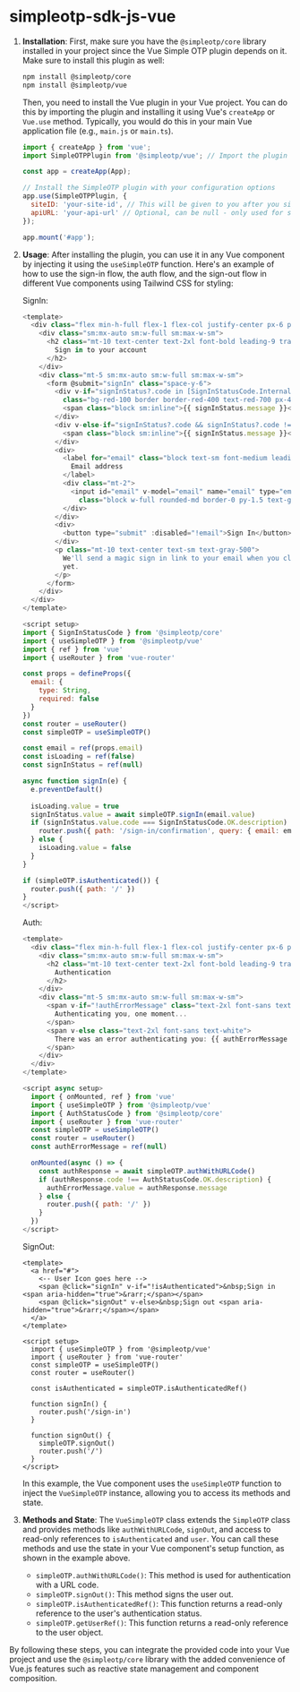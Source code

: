 # simpleotp-sdk-js-vue

1. **Installation**:
   First, make sure you have the `@simpleotp/core` library installed in your project since the Vue Simple OTP plugin depends on it. Make sure to install this plugin as well:

   ```bash
   npm install @simpleotp/core
   npm install @simpleotp/vue
   ```
   
   Then, you need to install the Vue plugin in your Vue project. You can do this by importing the plugin and installing it using Vue's `createApp` or `Vue.use` method. Typically, you would do this in your main Vue application file (e.g., `main.js` or `main.ts`).

   ```javascript
   import { createApp } from 'vue';
   import SimpleOTPPlugin from '@simpleotp/vue'; // Import the plugin

   const app = createApp(App);

   // Install the SimpleOTP plugin with your configuration options
   app.use(SimpleOTPPlugin, {
     siteID: 'your-site-id', // This will be given to you after you sign up for a Simple OTP subscription and create a site
     apiURL: 'your-api-url' // Optional, can be null - only used for self hosting
   });

   app.mount('#app');
   ```

3. **Usage**:
   After installing the plugin, you can use it in any Vue component by injecting it using the `useSimpleOTP` function. Here's an example of how to use the sign-in flow, the auth flow, and the sign-out flow in different Vue components using Tailwind CSS for styling:

   SignIn:
   ```javascript
   <template>
     <div class="flex min-h-full flex-1 flex-col justify-center px-6 py-12 lg:px-8">
       <div class="sm:mx-auto sm:w-full sm:max-w-sm">
         <h2 class="mt-10 text-center text-2xl font-bold leading-9 tracking-tight text-white">
           Sign in to your account
         </h2>
       </div>
       <div class="mt-5 sm:mx-auto sm:w-full sm:max-w-sm">
         <form @submit="signIn" class="space-y-6">
           <div v-if="signInStatus?.code in [SignInStatusCode.InternalServerError.description, SignInStatusCode.InvalidSite.description, SignInStatusCode.SiteNotFound.description]"
             class="bg-red-100 border border-red-400 text-red-700 px-4 py-3 rounded relative" role="alert">
             <span class="block sm:inline">{{ signInStatus.message }}</span>
           </div>
           <div v-else-if="signInStatus?.code && signInStatus?.code !== SignInStatusCode.OK.description" class="bg-yellow-100 border border-yellow-400 text-yellow-700 px-4 py-3 rounded relative" role="alert">
             <span class="block sm:inline">{{ signInStatus.message }}</span>
           </div>
           <div>
             <label for="email" class="block text-sm font-medium leading-6 text-white">
               Email address
             </label>
             <div class="mt-2">
               <input id="email" v-model="email" name="email" type="email" autocomplete="email" required
                 class="block w-full rounded-md border-0 py-1.5 text-gray-900 shadow-sm ring-1 ring-inset ring-gray-300 placeholder:text-gray-400 focus:ring-2 focus:ring-inset focus:ring-indigo-600 sm:text-sm sm:leading-6" />
             </div>
           </div>
           <div>
             <button type="submit" :disabled="!email">Sign In</button>
           </div>
           <p class="mt-10 text-center text-sm text-gray-500">
             We'll send a magic sign in link to your email when you click "Sign in," even if you don't have an account
             yet.
           </p>
         </form>
       </div>
     </div>
   </template>
   
   <script setup>
   import { SignInStatusCode } from '@simpleotp/core'
   import { useSimpleOTP } from '@simpleotp/vue'
   import { ref } from 'vue'
   import { useRouter } from 'vue-router'
   
   const props = defineProps({
     email: {
       type: String,
       required: false
     }
   })
   const router = useRouter()
   const simpleOTP = useSimpleOTP()
   
   const email = ref(props.email)
   const isLoading = ref(false)
   const signInStatus = ref(null)
   
   async function signIn(e) {
     e.preventDefault()
     
     isLoading.value = true
     signInStatus.value = await simpleOTP.signIn(email.value)
     if (signInStatus.value.code === SignInStatusCode.OK.description) {
       router.push({ path: '/sign-in/confirmation', query: { email: email.value } })
     } else {
       isLoading.value = false
     }
   }
   
   if (simpleOTP.isAuthenticated()) {
     router.push({ path: '/' })
   }
   </script>
   ```
   Auth:
   ```javascript
   <template>
     <div class="flex min-h-full flex-1 flex-col justify-center px-6 py-12 lg:px-8">
       <div class="sm:mx-auto sm:w-full sm:max-w-sm">
         <h2 class="mt-10 text-center text-2xl font-bold leading-9 tracking-tight text-white">
           Authentication
         </h2>
       </div>
       <div class="mt-5 sm:mx-auto sm:w-full sm:max-w-sm">
         <span v-if="!authErrorMessage" class="text-2xl font-sans text-white">
           Authenticating you, one moment...
         </span>
         <span v-else class="text-2xl font-sans text-white">
           There was an error authenticating you: {{ authErrorMessage }}
         </span>
       </div>
     </div>
   </template>
   
   <script async setup>
     import { onMounted, ref } from 'vue'
     import { useSimpleOTP } from '@simpleotp/vue'
     import { AuthStatusCode } from '@simpleotp/core'
     import { useRouter } from 'vue-router'
     const simpleOTP = useSimpleOTP()
     const router = useRouter()
     const authErrorMessage = ref(null)
   
     onMounted(async () => {
       const authResponse = await simpleOTP.authWithURLCode()
       if (authResponse.code !== AuthStatusCode.OK.description) {
         authErrorMessage.value = authResponse.message
       } else {
         router.push({ path: '/' })
       }
     })
   </script>
   ```

   SignOut:
   ```
   <template>
     <a href="#">
       <-- User Icon goes here -->
       <span @click="signIn" v-if="!isAuthenticated">&nbsp;Sign in <span aria-hidden="true">&rarr;</span></span>
       <span @click="signOut" v-else>&nbsp;Sign out <span aria-hidden="true">&rarr;</span></span>
     </a>
   </template>
   
   <script setup>
     import { useSimpleOTP } from '@simpleotp/vue'
     import { useRouter } from 'vue-router'
     const simpleOTP = useSimpleOTP()
     const router = useRouter()
   
     const isAuthenticated = simpleOTP.isAuthenticatedRef()
   
     function signIn() {
       router.push('/sign-in')
     }
   
     function signOut() {
       simpleOTP.signOut()
       router.push('/')
     }
   </script>
   ```

   In this example, the Vue component uses the `useSimpleOTP` function to inject the `VueSimpleOTP` instance, allowing you to access its methods and state.

5. **Methods and State**:
   The `VueSimpleOTP` class extends the `SimpleOTP` class and provides methods like `authWithURLCode`, `signOut`, and access to read-only references to `isAuthenticated` and `user`. You can call these methods and use the state in your Vue component's setup function, as shown in the example above.

   - `simpleOTP.authWithURLCode()`: This method is used for authentication with a URL code.
   - `simpleOTP.signOut()`: This method signs the user out.
   - `simpleOTP.isAuthenticatedRef()`: This function returns a read-only reference to the user's authentication status.
   - `simpleOTP.getUserRef()`: This function returns a read-only reference to the user object.

By following these steps, you can integrate the provided code into your Vue project and use the `@simpleotp/core` library with the added convenience of Vue.js features such as reactive state management and component composition.
